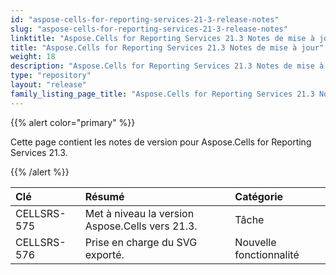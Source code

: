 ```yaml
---
id: "aspose-cells-for-reporting-services-21-3-release-notes"
slug: "aspose-cells-for-reporting-services-21-3-release-notes"
linktitle: "Aspose.Cells for Reporting Services 21.3 Notes de mise à jour"
title: "Aspose.Cells for Reporting Services 21.3 Notes de mise à jour"
weight: 18
description: "Aspose.Cells for Reporting Services 21.3 Notes de mise à jour – the latest updates and fixes."
type: "repository"
layout: "release"
family_listing_page_title: "Aspose.Cells for Reporting Services 21.3 Notes de mise à jour"
---
```

{{% alert color="primary" %}} 

Cette page contient les notes de version pour Aspose.Cells for Reporting Services 21.3.

{{% /alert %}} 

|**Clé**|**Résumé**|**Catégorie**|
|:- |:- |:- |
|CELLSRS-575|Met à niveau la version Aspose.Cells vers 21.3.|Tâche|
|CELLSRS-576|Prise en charge du SVG exporté.|Nouvelle fonctionnalité|


